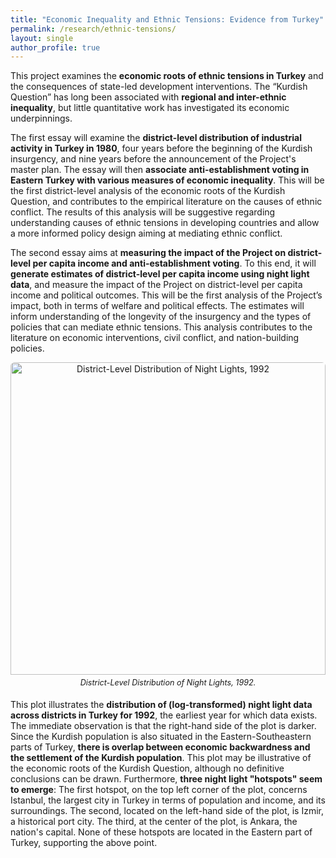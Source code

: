 ```yaml
---
title: "Economic Inequality and Ethnic Tensions: Evidence from Turkey"
permalink: /research/ethnic-tensions/
layout: single
author_profile: true
---
```


<!-- Preamble -->
<p>
This project examines the <strong>economic roots of ethnic tensions in Turkey</strong> and the consequences of state-led development interventions. The “Kurdish Question” has long been associated with <strong>regional and inter-ethnic inequality</strong>, but little quantitative work has investigated its economic underpinnings.
</p>

<!-- Research questions / essay novelties -->
<p>
The first essay will examine the <strong>district-level distribution of industrial activity in Turkey in 1980</strong>, four years before the beginning of the Kurdish insurgency, and nine years before the announcement of the Project's master plan. The essay will then <strong>associate anti-establishment voting in Eastern Turkey with various measures of economic inequality</strong>. This will be the first district-level analysis of the economic roots of the Kurdish Question, and contributes to the empirical literature on the causes of ethnic conflict. The results of this analysis will be suggestive regarding understanding causes of ethnic tensions in developing countries and allow a more informed policy design aiming at mediating ethnic conflict.
</p>

<p>
The second essay aims at <strong>measuring the impact of the Project on district-level per capita income and anti-establishment voting</strong>. To this end, it will <strong>generate estimates of district-level per capita income using night light data</strong>, and measure the impact of the Project on district-level per capita income and political outcomes. This will be the first analysis of the Project’s impact, both in terms of welfare and political effects. The estimates will inform understanding of the longevity of the insurgency and the types of policies that can mediate ethnic tensions. This analysis contributes to the literature on economic interventions, civil conflict, and nation-building policies.
</p>

<!-- Image -->
<div style="overflow:hidden; border-radius:6px; margin:0; text-align:center;">
  <img src="{{ '/images/turkey-night-lights.jpeg' | relative_url }}" 
       alt="District-Level Distribution of Night Lights, 1992" 
       style="width:100%; height:auto; object-fit:contain; max-height:500px;">
  <p style="font-size:0.9em; margin:5px 0;"><em>
    District-Level Distribution of Night Lights, 1992.
  </em></p>
</div>

<!-- Results paragraph -->
<p>
This plot illustrates the <strong>distribution of (log-transformed) night light data across districts in Turkey for 1992</strong>, the earliest year for which data exists. The immediate observation is that the right-hand side of the plot is darker. Since the Kurdish population is also situated in the Eastern-Southeastern parts of Turkey, <strong>there is overlap between economic backwardness and the settlement of the Kurdish population</strong>. This plot may be illustrative of the economic roots of the Kurdish Question, although no definitive conclusions can be drawn. Furthermore, <strong>three night light "hotspots" seem to emerge</strong>: The first hotspot, on the top left corner of the plot, concerns Istanbul, the largest city in Turkey in terms of population and income, and its surroundings. The second, located on the left-hand side of the plot, is Izmir, a historical port city. The third, at the center of the plot, is Ankara, the nation's capital. None of these hotspots are located in the Eastern part of Turkey, supporting the above point.
</p>
